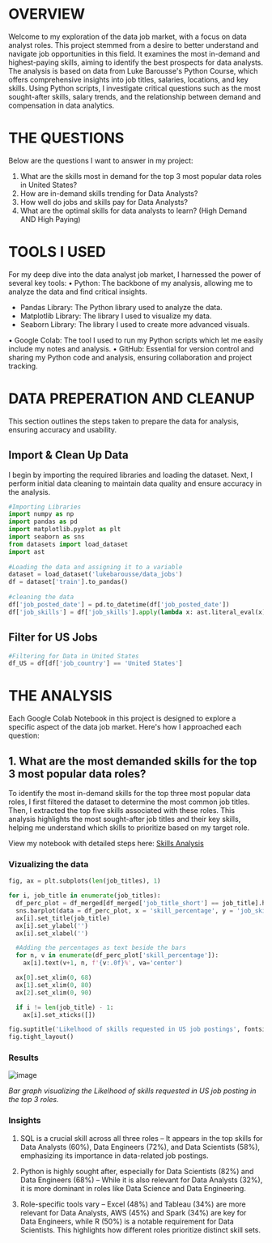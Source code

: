 # **OVERVIEW**

Welcome to my exploration of the data job market, with a focus on data analyst roles. This project stemmed from a desire to better understand and navigate job opportunities in this field. It examines the most in-demand and highest-paying skills, aiming to identify the best prospects for data analysts. The analysis is based on data from Luke Barousse's Python Course, which offers comprehensive insights into job titles, salaries, locations, and key skills. Using Python scripts, I investigate critical questions such as the most sought-after skills, salary trends, and the relationship between demand and compensation in data analytics.

# **THE QUESTIONS**

Below are the questions I want to answer in my project:
1. What are the skills most in demand for the top 3 most popular data roles in United States?
2. How are in-demand skills trending for Data Analysts?
3. How well do jobs and skills pay for Data Analysts?
4. What are the optimal skills for data analysts to learn? (High Demand AND High Paying)

# **TOOLS I USED**

For my deep dive into the data analyst job market, I harnessed the power of several key tools:
• Python: The backbone of my analysis, allowing me to analyze the data and find critical insights.

-  Pandas Library: The Python library used to analyze the data.
-  Matplotlib Library: The library I used to visualize my data.    
-  Seaborn Library: The library I used to create more advanced visuals.
      
• Google Colab: The tool I used to run my Python scripts which let me easily include my notes and analysis.
• GitHub: Essential for version control and sharing my Python code and analysis, ensuring collaboration and project tracking.

# **DATA PREPERATION AND CLEANUP**
This section outlines the steps taken to prepare the data for analysis, ensuring accuracy and usability.

## **Import & Clean Up Data**
I begin by importing the required libraries and loading the dataset. Next, I perform initial data cleaning to maintain data quality and ensure accuracy in the analysis.

```python
#Importing Libraries
import numpy as np
import pandas as pd
import matplotlib.pyplot as plt
import seaborn as sns
from datasets import load_dataset
import ast
      
#Loading the data and assigning it to a variable
dataset = load_dataset('lukebarousse/data_jobs')
df = dataset['train'].to_pandas()
      
#cleaning the data
df['job_posted_date'] = pd.to_datetime(df['job_posted_date'])
df['job_skills'] = df['job_skills'].apply(lambda x: ast.literal_eval(x) if pd.notna(x) else x)
```

## **Filter for US Jobs**
```python
#Filtering for Data in United States
df_US = df[df['job_country'] == 'United States']
```

# **THE ANALYSIS**

Each Google Colab Notebook in this project is designed to explore a specific aspect of the data job market. Here's how I approached each question:

## **1. What are the most demanded skills for the top 3 most popular data roles?**
To identify the most in-demand skills for the top three most popular data roles, I first filtered the dataset to determine the most common job titles. Then, I extracted the top five skills associated with these roles. This analysis highlights the most sought-after job titles and their key skills, helping me understand which skills to prioritize based on my target role.

View my notebook with detailed steps here: [Skills Analysis](Skills_Analysis.ipynb)

### **Vizualizing the data**
```python
fig, ax = plt.subplots(len(job_titles), 1)

for i, job_title in enumerate(job_titles):
  df_perc_plot = df_merged[df_merged['job_title_short'] == job_title].head(5)
  sns.barplot(data = df_perc_plot, x = 'skill_percentage', y = 'job_skills', ax = ax[i], hue = 'job_skills', palette = 'dark:blue')
  ax[i].set_title(job_title)
  ax[i].set_ylabel('')
  ax[i].set_xlabel('')

  #Adding the percentages as text beside the bars
  for n, v in enumerate(df_perc_plot['skill_percentage']):
    ax[i].text(v+1, n, f'{v:.0f}%', va='center')

  ax[0].set_xlim(0, 68)
  ax[1].set_xlim(0, 80)
  ax[2].set_xlim(0, 90)

  if i != len(job_title) - 1:
    ax[i].set_xticks([])

fig.suptitle('Likelhood of skills requested in US job postings', fontsize = 15)
fig.tight_layout()
```

### **Results**

![image](https://github.com/user-attachments/assets/4de5d84e-8f2e-4137-a3b0-4dda6c51b28c)

*Bar graph visualizing the Likelhood of skills requested in US job posting in the top 3 roles.*

### **Insights**

1. SQL is a crucial skill across all three roles – It appears in the top skills for Data Analysts (60%), Data Engineers (72%), and Data Scientists (58%), emphasizing its importance in data-related job postings.

2. Python is highly sought after, especially for Data Scientists (82%) and Data Engineers (68%) – While it is also relevant for Data Analysts (32%), it is more dominant in roles like Data Science and Data Engineering.

3. Role-specific tools vary – Excel (48%) and Tableau (34%) are more relevant for Data Analysts, AWS (45%) and Spark (34%) are key for Data Engineers, while R (50%) is a notable requirement for Data Scientists. This highlights how different roles prioritize distinct skill sets.




